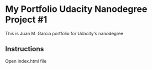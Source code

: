 # My Portfolio Udacity Nanodegree Project #1

This is Juan M. Garcia portfolio for Udacity's nanodegree

## Instructions

Open index.html file
